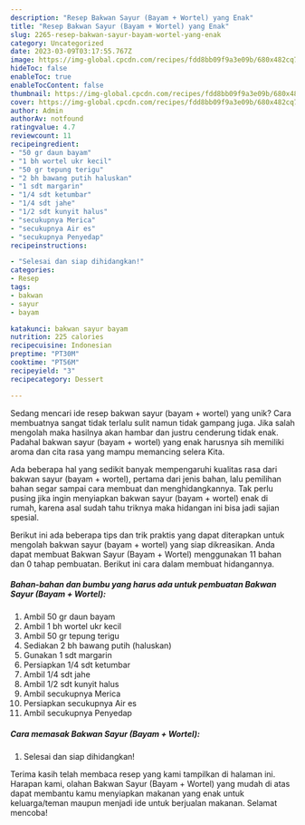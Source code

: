 ```yaml
---
description: "Resep Bakwan Sayur (Bayam + Wortel) yang Enak"
title: "Resep Bakwan Sayur (Bayam + Wortel) yang Enak"
slug: 2265-resep-bakwan-sayur-bayam-wortel-yang-enak
category: Uncategorized
date: 2023-03-09T03:17:55.767Z
image: https://img-global.cpcdn.com/recipes/fdd8bb09f9a3e09b/680x482cq70/bakwan-sayur-bayam-wortel-foto-resep-utama.jpg
hideToc: false
enableToc: true
enableTocContent: false
thumbnail: https://img-global.cpcdn.com/recipes/fdd8bb09f9a3e09b/680x482cq70/bakwan-sayur-bayam-wortel-foto-resep-utama.jpg
cover: https://img-global.cpcdn.com/recipes/fdd8bb09f9a3e09b/680x482cq70/bakwan-sayur-bayam-wortel-foto-resep-utama.jpg
author: Admin
authorAv: notfound
ratingvalue: 4.7
reviewcount: 11
recipeingredient:
- "50 gr daun bayam"
- "1 bh wortel ukr kecil"
- "50 gr tepung terigu"
- "2 bh bawang putih haluskan"
- "1 sdt margarin"
- "1/4 sdt ketumbar"
- "1/4 sdt jahe"
- "1/2 sdt kunyit halus"
- "secukupnya Merica"
- "secukupnya Air es"
- "secukupnya Penyedap"
recipeinstructions:

- "Selesai dan siap dihidangkan!"
categories:
- Resep
tags:
- bakwan
- sayur
- bayam

katakunci: bakwan sayur bayam 
nutrition: 225 calories
recipecuisine: Indonesian
preptime: "PT30M"
cooktime: "PT56M"
recipeyield: "3"
recipecategory: Dessert

---
```





Sedang mencari ide resep bakwan sayur (bayam + wortel) yang unik? Cara membuatnya sangat tidak terlalu sulit namun tidak gampang juga. Jika salah mengolah maka hasilnya akan hambar dan justru cenderung tidak enak. Padahal bakwan sayur (bayam + wortel) yang enak harusnya sih memiliki aroma dan cita rasa yang mampu memancing selera Kita.







Ada beberapa hal yang sedikit banyak mempengaruhi kualitas rasa dari bakwan sayur (bayam + wortel), pertama dari jenis bahan, lalu pemilihan bahan segar sampai cara membuat dan menghidangkannya. Tak perlu pusing jika ingin menyiapkan bakwan sayur (bayam + wortel) enak di rumah, karena asal sudah tahu triknya maka hidangan ini bisa jadi sajian spesial.






Berikut ini ada beberapa tips dan trik praktis yang dapat diterapkan untuk mengolah bakwan sayur (bayam + wortel) yang siap dikreasikan. Anda dapat membuat Bakwan Sayur (Bayam + Wortel) menggunakan 11 bahan dan 0 tahap pembuatan. Berikut ini cara dalam membuat hidangannya.

<!--inarticleads1-->

##### Bahan-bahan dan bumbu yang harus ada untuk pembuatan Bakwan Sayur (Bayam + Wortel):

1. Ambil 50 gr daun bayam
1. Ambil 1 bh wortel ukr kecil
1. Ambil 50 gr tepung terigu
1. Sediakan 2 bh bawang putih (haluskan)
1. Gunakan 1 sdt margarin
1. Persiapkan 1/4 sdt ketumbar
1. Ambil 1/4 sdt jahe
1. Ambil 1/2 sdt kunyit halus
1. Ambil secukupnya Merica
1. Persiapkan secukupnya Air es
1. Ambil secukupnya Penyedap




<!--inarticleads2-->

##### Cara memasak Bakwan Sayur (Bayam + Wortel):


1. Selesai dan siap dihidangkan!



Terima kasih telah membaca resep yang kami tampilkan di halaman ini. Harapan kami, olahan Bakwan Sayur (Bayam + Wortel) yang mudah di atas dapat membantu kamu menyiapkan makanan yang enak untuk keluarga/teman maupun menjadi ide untuk berjualan makanan. Selamat mencoba!
